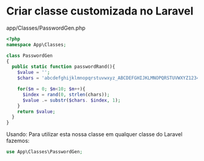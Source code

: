 # Criar classe customizada no Laravel

app/Classes/PasswordGen.php
```php
<?php
namespace App\Classes;

class PasswordGen
{
  public static function passwordRand(){
    $value = '';
    $chars = 'abcdefghijklmnopqrstuvwxyz_ABCDEFGHIJKLMNOPQRSTUVWXYZ1234567890!?#$%';

    for($m = 0; $m<10; $m++){
      $index = rand(0, strlen(chars));
      $value .= substr($chars. $index, 1);
    }
    return $value;
  }
}
```
Usando:
Para utilizar esta nossa classe em qualquer classe do Laravel fazemos:
```php
use App\Classes\PasswordGen;
```

